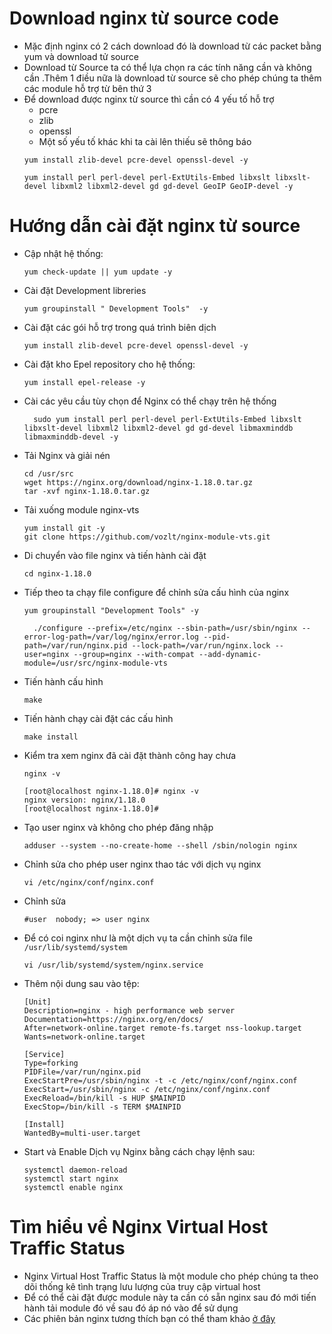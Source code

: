 # Download nginx từ source code
- Mặc định nginx có 2 cách download đó là download từ các packet bằng yum và download tử source 
- Download từ Source ta có thể lựa chọn ra các tính năng cần và không cần .Thêm 1 điều nữa là download từ source sẽ cho phép chúng ta thêm các module hỗ trợ từ bên thứ 3
- Để download được nginx từ source thì cần có 4 yếu tố hỗ trợ 
  - pcre
  - zlib
  - openssl
  - Một số yếu tố khác khi ta cài lên thiếu sẽ thông báo
  ```
  yum install zlib-devel pcre-devel openssl-devel -y
  ```
  ```
  yum install perl perl-devel perl-ExtUtils-Embed libxslt libxslt-devel libxml2 libxml2-devel gd gd-devel GeoIP GeoIP-devel -y
  ```
# Hướng dẫn cài đặt nginx từ source
- Cập nhật hệ thống:
  ```
  yum check-update || yum update -y
  ```
- Cài đặt Development libreries
  ```
  yum groupinstall " Development Tools"  -y
  ```
- Cài đặt các gói hỗ trợ trong quá trình biên dịch
  ```
  yum install zlib-devel pcre-devel openssl-devel -y
  ```
- Cài đặt kho Epel repository cho hệ thống:
  ```
  yum install epel-release -y
  ```
- Cài các yêu cầu tùy chọn để Nginx có thể chạy trên hệ thống
  ```
    sudo yum install perl perl-devel perl-ExtUtils-Embed libxslt libxslt-devel libxml2 libxml2-devel gd gd-devel libmaxminddb libmaxminddb-devel -y
  ```
- Tải Nginx và giải nén
  ```
  cd /usr/src
  wget https://nginx.org/download/nginx-1.18.0.tar.gz
  tar -xvf nginx-1.18.0.tar.gz
  ```
- Tải xuống module nginx-vts
  ```
  yum install git -y
  git clone https://github.com/vozlt/nginx-module-vts.git
  ```
- Di chuyển vào file nginx và tiến hành cài đặt
  ```
  cd nginx-1.18.0
  ```
- Tiếp theo ta chạy file configure để chỉnh sửa cấu hình của nginx
  ```
  yum groupinstall "Development Tools" -y
  ```
  ```
    ./configure --prefix=/etc/nginx --sbin-path=/usr/sbin/nginx --error-log-path=/var/log/nginx/error.log --pid-path=/var/run/nginx.pid --lock-path=/var/run/nginx.lock --user=nginx --group=nginx --with-compat --add-dynamic-module=/usr/src/nginx-module-vts
  ```
- Tiến hành cấu hình
  ```
  make
  ```
- Tiến hành chạy cài đặt các cấu hình
  ```
  make install
  ```
- Kiểm tra xem nginx đã cài đặt thành công hay chưa
  ```
  nginx -v
  ```
  ```
  [root@localhost nginx-1.18.0]# nginx -v
  nginx version: nginx/1.18.0
  [root@localhost nginx-1.18.0]#
  ```
- Tạo user nginx và không cho phép đăng nhập
  ```
  adduser --system --no-create-home --shell /sbin/nologin nginx
  ```
- Chỉnh sửa cho phép user nginx thao tác với dịch vụ nginx
  ```
  vi /etc/nginx/conf/nginx.conf
  ```
- Chỉnh sửa
  ```
  #user  nobody; => user nginx
  ```
- Để có coi nginx như là một dịch vụ ta cần chỉnh sửa file `/usr/lib/systemd/system`
  ```
  vi /usr/lib/systemd/system/nginx.service
  ```
- Thêm nội dung sau vào tệp:
    ```
    [Unit]
    Description=nginx - high performance web server
    Documentation=https://nginx.org/en/docs/
    After=network-online.target remote-fs.target nss-lookup.target
    Wants=network-online.target

    [Service]
    Type=forking
    PIDFile=/var/run/nginx.pid
    ExecStartPre=/usr/sbin/nginx -t -c /etc/nginx/conf/nginx.conf
    ExecStart=/usr/sbin/nginx -c /etc/nginx/conf/nginx.conf
    ExecReload=/bin/kill -s HUP $MAINPID
    ExecStop=/bin/kill -s TERM $MAINPID

    [Install]
    WantedBy=multi-user.target
    ```
- Start và Enable Dịch vụ Nginx bằng cách chạy lệnh sau:
  ```
  systemctl daemon-reload
  systemctl start nginx
  systemctl enable nginx
  ```


# Tìm hiểu về Nginx Virtual Host Traffic Status
- Nginx Virtual Host Traffic Status là một module cho phép chúng ta theo dõi thống kê tình trạng lưu lượng của truy cập virtual host
- Để có thể cài đặt được module này ta cần có sẵn nginx sau đó mới tiến hành tải module đó về sau đó áp nó vào để sử dụng
- Các phiên bản nginx tương thích bạn có thể tham khảo [ở đây](https://github.com/vozlt/nginx-module-vts?tab=readme-ov-file#compatibility)
